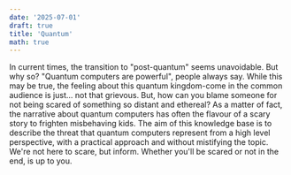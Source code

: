 ```yaml
---
date: '2025-07-01'
draft: true
title: 'Quantum'
math: true
---
```




In current times, the transition to "post-quantum" seems unavoidable. But why so? "Quantum computers are powerful", people always say. While this may be true, the feeling about this quantum kingdom-come in the common audience is just... not that grievous. But, how can you blame someone for not being scared of something so distant and ethereal? As a matter of fact, the narrative about quantum computers has often the flavour of a scary story to frighten misbehaving kids. The aim of this knowledge base is to describe the threat that quantum computers represent from a high level perspective, with a practical approach and without mistifying the topic. We're not here to scare, but inform. Whether you'll be scared or not in the end, is up to you. 